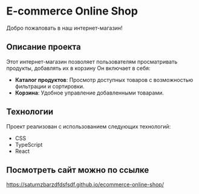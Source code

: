# E-commerce Online Shop

Добро пожаловать в наш интернет-магазин! 

## Описание проекта

Этот интернет-магазин позволяет пользователям просматривать продукты, добавлять их в корзину Он включает в себя:

- **Каталог продуктов**: Просмотр доступных товаров с возможностью фильтрации и сортировки.
- **Корзина**: Удобное управление добавленными товарами.

## Технологии

Проект реализован с использованием следующих технологий:


- CSS
- TypeScript
- React 

## Посмотреть сайт можно по ссылке

https://saturnzbarzdfdsfsdf.github.io/ecommerce-online-shop/


